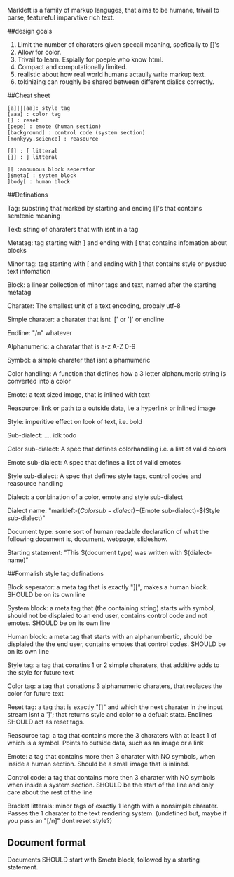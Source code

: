 Markleft is a family of markup languges, that aims to be humane, trivail to parse, featureful imparvtive rich text.

##design goals

1. Limit the number of charaters given specail meaning, spefically to []'s
2. Allow for color.
3. Trivail to learn. Espially for poeple who know html.
4. Compact and computationally limited.
5. realistic about how real world humans actaully write markup text.
6. tokinizing can roughly be shared between different dialics correctly.

##Cheat sheet
```
[a]||[aa]: style tag
[aaa] : color tag
[] : reset
[pepe] : emote (human section)
[background] : control code (system section)
[monkyyy.science] : reasource

[[] : [ litteral
[]] : ] litteral

][ :anounous block seperator
]$meta[ : system block
]body[ : human block
```


##Definations

Tag: substring that marked by starting and ending []'s that contains semtenic meaning

Text: string of charaters that with isnt in a tag

Metatag: tag starting with ] and ending with [ that contains infomation about blocks

Minor tag: tag starting with [ and ending with ] that contains style or pysduo text infomation

Block: a linear collection of minor tags and text, named after the starting metatag

Charater: The smallest unit of a text encoding, probaly utf-8

Simple charater: a charater that isnt '[' or ']' or endline

Endline: "/n" whatever

Alphanumeric: a charatar that is a-z A-Z 0-9

Symbol: a simple charater that isnt alphamumeric

Color handling: A function that defines how a 3 letter alphanumeric string is converted into a color

Emote: a text sized image, that is inlined with text

Reasource: link or path to a outside data, i.e a hyperlink or inlined image

Style: imperitive effect on look of text, i.e. bold

Sub-dialect: .... idk todo

Color sub-dialect: A spec that defines colorhandling i.e. a list of valid colors

Emote sub-dialect: A spec that defines a list of valid emotes

Style sub-dialect: A spec that defines style tags, control codes and reasource handling

Dialect: a conbination of a color, emote and style sub-dialect

Dialect name: "markleft-$(Color sub-dialect)-$(Emote sub-dialect)-$(Style sub-dialect)"

Document type: some sort of human readable declaration of what the following document is, document, webpage, slideshow.

Starting statement: "This $(document type) was written with $(dialect-name)"

##Formalish style tag definations

Block seperator: a meta tag that is exactly "][", makes a human block. SHOULD be on its own line

System block: a meta tag that (the containing string) starts with symbol, should not be displaied to an end user, contains control code and not emotes. SHOULD be on its own line

Human block: a meta tag that starts with an alphanumbertic, should be displaied the the end user, contains emotes that control codes. SHOULD be on its own line


Style tag: a tag that conatins 1 or 2 simple charaters, that additive adds to the style for future text

Color tag: a tag that conations 3 alphanumeric charaters, that replaces the color for future text

Reset tag: a tag that is exactly "[]" and which the next charater in the input stream isnt a ']'; that returns style and color to a defualt state. Endlines SHOULD act as reset tags.

Reasource tag: a tag that contains more the 3 charaters with at least 1 of which is a symbol. Points to outside data, such as an image or a link

Emote: a tag that contains more then 3 charater with NO symbols, when inside a human section. Should be a small image that is inlined.

Control code: a tag that contains more then 3 charater with NO symbols when inside a system section. SHOULD be the start of the line and only care about the rest of the line


Bracket litterals: minor tags of exactly 1 length with a nonsimple charater. Passes the 1 charater to the text rendering system. (undefined but, maybe if you pass an "[/n]" dont reset style?)

## Document format

Documents SHOULD start with $meta block, followed by a starting statement.
